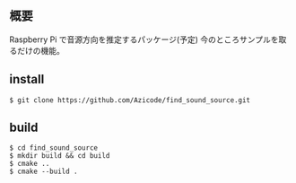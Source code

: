 ## 概要
Raspberry Pi で音源方向を推定するパッケージ(予定)
今のところサンプルを取るだけの機能。

## install
```shell
$ git clone https://github.com/Azicode/find_sound_source.git
```

## build
```shell
$ cd find_sound_source
$ mkdir build && cd build
$ cmake ..
$ cmake --build .
```
